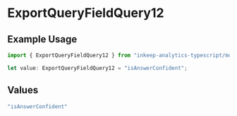 # ExportQueryFieldQuery12

## Example Usage

```typescript
import { ExportQueryFieldQuery12 } from "inkeep-analytics-typescript/models/operations";

let value: ExportQueryFieldQuery12 = "isAnswerConfident";
```

## Values

```typescript
"isAnswerConfident"
```